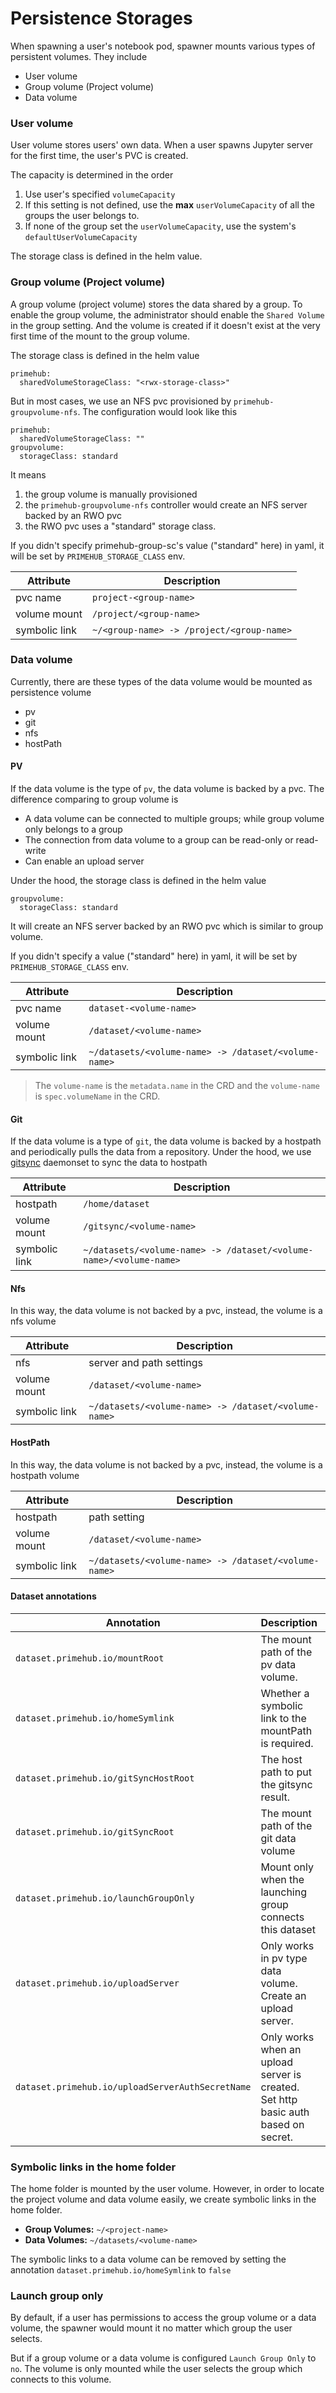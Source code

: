 # Persistence Storages

When spawning a user's notebook pod, spawner mounts various types of persistent volumes. They include

* User volume
* Group volume (Project volume)
* Data volume

### User volume

User volume stores users' own data. When a user spawns Jupyter server for the first time, the user's PVC is created.

The capacity is determined in the order

1. Use user's specified `volumeCapacity`
2. If this setting is not defined, use the **max** `userVolumeCapacity` of all the groups the user belongs to.
3. If none of the group set the `userVolumeCapacity`, use the system's `defaultUserVolumeCapacity`

The storage class is defined in the helm value.

### Group volume (Project volume)

A group volume (project volume) stores the data shared by a group. To enable the group volume, the administrator should enable the `Shared Volume` in the group setting. And the volume is created if it doesn't exist at the very first time of the mount to the group volume.

The storage class is defined in the helm value

```
primehub:
  sharedVolumeStorageClass: "<rwx-storage-class>"
```

But in most cases, we use an NFS pvc provisioned by `primehub-groupvolume-nfs`. The configuration would look like this

```
primehub:
  sharedVolumeStorageClass: ""
groupvolume:
  storageClass: standard
```

It means

1. the group volume is manually provisioned
2. the `primehub-groupvolume-nfs` controller would create an NFS server backed by an RWO pvc
3. the RWO pvc uses a "standard" storage class.

If you didn't specify primehub-group-sc's value ("standard" here) in yaml, it will be set by `PRIMEHUB_STORAGE_CLASS` env.

| Attribute     | Description                               |
| ------------- | ----------------------------------------- |
| pvc name      | `project-<group-name>`                    |
| volume mount  | `/project/<group-name>`                   |
| symbolic link | `~/<group-name> -> /project/<group-name>` |

### Data volume

Currently, there are these types of the data volume would be mounted as persistence volume

* pv
* git
* nfs
* hostPath

#### PV

If the data volume is the type of `pv`, the data volume is backed by a pvc. The difference comparing to group volume is

* A data volume can be connected to multiple groups; while group volume only belongs to a group
* The connection from data volume to a group can be read-only or read-write
* Can enable an upload server

Under the hood, the storage class is defined in the helm value

```
groupvolume:
  storageClass: standard
```

It will create an NFS server backed by an RWO pvc which is similar to group volume.

If you didn't specify a value ("standard" here) in yaml, it will be set by `PRIMEHUB_STORAGE_CLASS` env.

| Attribute     | Description                                          |
| ------------- | ---------------------------------------------------- |
| pvc name      | `dataset-<volume-name>`                              |
| volume mount  | `/dataset/<volume-name>`                             |
| symbolic link | `~/datasets/<volume-name> -> /dataset/<volume-name>` |

> The `volume-name` is the `metadata.name` in the CRD and the `volume-name` is `spec.volumeName` in the CRD.

#### Git

If the data volume is a type of `git`, the data volume is backed by a hostpath and periodically pulls the data from a repository. Under the hood, we use [gitsync](https://github.com/kubernetes/git-sync) daemonset to sync the data to hostpath

| Attribute     | Description                                                        |
| ------------- | ------------------------------------------------------------------ |
| hostpath      | `/home/dataset`                                                    |
| volume mount  | `/gitsync/<volume-name>`                                           |
| symbolic link | `~/datasets/<volume-name> -> /dataset/<volume-name>/<volume-name>` |

#### Nfs

In this way, the data volume is not backed by a pvc, instead, the volume is a nfs volume

| Attribute     | Description                                          |
| ------------- | ---------------------------------------------------- |
| nfs           | server and path settings                             |
| volume mount  | `/dataset/<volume-name>`                             |
| symbolic link | `~/datasets/<volume-name> -> /dataset/<volume-name>` |

#### HostPath

In this way, the data volume is not backed by a pvc, instead, the volume is a hostpath volume

| Attribute     | Description                                          |
| ------------- | ---------------------------------------------------- |
| hostpath      | path setting                                         |
| volume mount  | `/dataset/<volume-name>`                             |
| symbolic link | `~/datasets/<volume-name> -> /dataset/<volume-name>` |

#### Dataset annotations

| Annotation                                       | Description                                                                       | Default          |
| ------------------------------------------------ | --------------------------------------------------------------------------------- | ---------------- |
| `dataset.primehub.io/mountRoot`                  | The mount path of the pv data volume.                                             | `/datasets/`     |
| `dataset.primehub.io/homeSymlink`                | Whether a symbolic link to the mountPath is required.                             | `true`           |
| `dataset.primehub.io/gitSyncHostRoot`            | The host path to put the gitsync result.                                          | `/home/dataset/` |
| `dataset.primehub.io/gitSyncRoot`                | The mount path of the git data volume                                             | `/gitsync/`      |
| `dataset.primehub.io/launchGroupOnly`            | Mount only when the launching group connects this dataset                         | `false`          |
| `dataset.primehub.io/uploadServer`               | Only works in pv type data volume. Create an upload server.                       | `null`           |
| `dataset.primehub.io/uploadServerAuthSecretName` | Only works when an upload server is created. Set http basic auth based on secret. | `null`           |

### Symbolic links in the home folder

The home folder is mounted by the user volume. However, in order to locate the project volume and data volume easily, we create symbolic links in the home folder.

* **Group Volumes:** `~/<project-name>`
* **Data Volumes:** `~/datasets/<volume-name>`

The symbolic links to a data volume can be removed by setting the annotation `dataset.primehub.io/homeSymlink` to `false`

### Launch group only

By default, if a user has permissions to access the group volume or a data volume, the spawner would mount it no matter which group the user selects.

But if a group volume or a data volume is configured `Launch Group Only` to `no`. The volume is only mounted while the user selects the group which connects to this volume.
